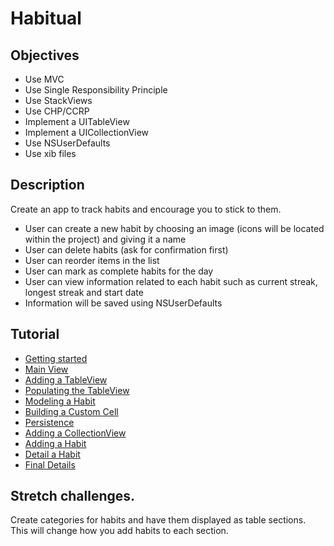 # Habitual


## Objectives

- Use MVC
- Use Single Responsibility Principle
- Use StackViews
- Use CHP/CCRP
- Implement a UITableView
- Implement a UICollectionView
- Use NSUserDefaults
- Use xib files

## Description

Create an app to track habits and encourage you to stick to them.

- User can create a new habit by choosing an image (icons will be located within the project) and giving it a name
- User can delete habits (ask for confirmation first)
- User can reorder items in the list
- User can mark as complete habits for the day
- User can view information related to each habit such as current streak, longest streak and start date
- Information will be saved using NSUserDefaults

## Tutorial 

- [Getting started](./00-Getting-Started/)
- [Main View](./01-Main-View/)
- [Adding a TableView](./02-Adding-a-Table-View/)
- [Populating the TableView](./03-Populating-the-Table-View/)
- [Modeling a Habit](./04-Modeling-the-Habit/)
- [Building a Custom Cell](./05-Building-a-Custom-Cell/)
- [Persistence](./06-Persistence/)
- [Adding a CollectionView](./07-Adding-a-Collection-View/)
- [Adding a Habit](./08-Adding-a-Habit/)
- [Detail a Habit](./09-Detail-a-Habit/)
- [Final Details](./10-Final-Details/)

## Stretch challenges.

Create categories for habits and have them displayed as table sections. This will change how you add habits to each section.
